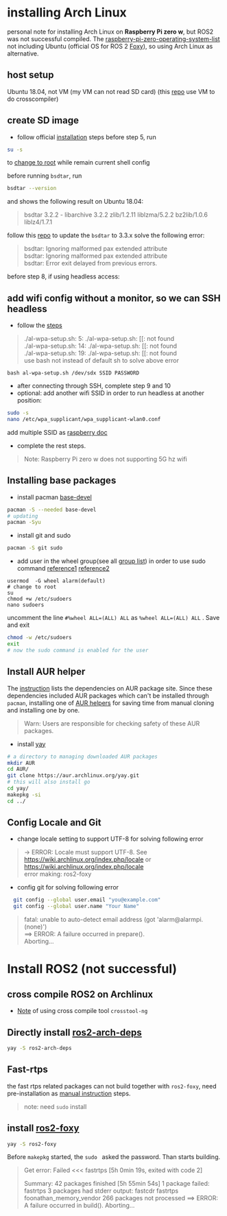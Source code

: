 # installing Arch Linux
personal note for installing Arch Linux on **Raspberry Pi zero w**, but ROS2 was not successful compiled.
The [raspberry-pi-zero-operating-system-list](https://www.kodifiretvstick.com/raspberry-pi-zero-operating-system-list/)  not including Ubuntu (official OS for ROS 2 [Foxy](https://docs.ros.org/en/foxy/Installation/Ubuntu-Development-Setup.html)), so using Arch Linux as alternative.
## host setup
Ubuntu 18.04, not VM (my VM can not read SD card) 
(this [repo](https://github.com/austinstig/ros2-raspberry-pi-zero-w) use VM to do crosscompiler) 
## create SD image
* follow official [installation](https://archlinuxarm.org/platforms/armv6/raspberry-pi) steps
before step 5, run
```sh
su -s
```
to [change to root](https://askubuntu.com/questions/617850/changing-from-user-to-superuser) while remain current shell config

before running `bsdtar`, run
```sh
bsdtar --version
```
and shows the following result on Ubuntu 18.04:
>bsdtar 3.2.2 - libarchive 3.2.2 zlib/1.2.11 liblzma/5.2.2 bz2lib/1.0.6 liblz4/1.7.1

follow this [repo](https://github.com/helotism/helotism/issues/8) to update the `bsdtar` to 3.3.x solve the following error:
>bsdtar: Ignoring malformed pax extended attribute </br>
>bsdtar: Ignoring malformed pax extended attribute </br>
>bsdtar: Error exit delayed from previous errors. </br>

before step 8, if using headless access:
## add wifi config without a monitor, so we can SSH headless
* follow the [steps](https://ladvien.com/installing-arch-linux-raspberry-pi-zero-w/)
> ./al-wpa-setup.sh: 5: ./al-wpa-setup.sh: [[: not found </br>
> ./al-wpa-setup.sh: 14: ./al-wpa-setup.sh: [[: not found </br>
> ./al-wpa-setup.sh: 19: ./al-wpa-setup.sh: [[: not found </br>
use bash not instead of default sh to solve above error
```
bash al-wpa-setup.sh /dev/sdx SSID PASSWORD
```
* after connecting through SSH, complete step 9 and 10
* optional: add another wifi SSID in order to run headless at another position:
```sh
sudo -s
nano /etc/wpa_supplicant/wpa_supplicant-wlan0.conf
```
add multiple SSID as [raspberry doc](https://www.raspberrypi.org/documentation/configuration/wireless/wireless-cli.md)
* complete the rest steps.
> Note: Raspberry Pi zero w does not supporting 5G hz wifi
## Installing base packages
* install pacman [base-devel](https://wiki.archlinux.org/title/Arch_User_Repository#Getting_started)
```sh
pacman -S --needed base-devel
# updating
pacman -Syu
```
* install git and sudo
```sh
pacman -S git sudo
```
* add user in the wheel group(see all [group list](https://wiki.archlinux.org/title/users_and_groups)) in order to use sudo command
[reference1](https://linoxide.com/add-user-to-sudoers-or-sudo-group-arch-linux/)
[reference2](https://www.gushiciku.cn/pl/g4ZU/zh-tw)
```
usermod  -G wheel alarm(default)
# change to root
su
chmod +w /etc/sudoers
nano sudoers
```
uncomment the line `#%wheel ALL=(ALL) ALL` as `%wheel ALL=(ALL) ALL` . Save and exit
```sh
chmod -w /etc/sudoers
exit 
# now the sudo command is enabled for the user
```
## Install AUR helper
The [instruction](https://wiki.archlinux.org/index.php/ROS#ROS_2) lists the dependencies on AUR package site.
Since these dependencies included AUR packages which can't be installed through `pacman`, installing one of [AUR helpers](https://wiki.archlinux.org/title/AUR_helpers) for saving time from manual cloning and installing one by one. 
> Warn: Users are responsible for checking safety of these AUR packages.
* install [yay](https://aur.archlinux.org/packages/yay/)
```sh
# a directory to managing downloaded AUR packages
mkdir AUR
cd AUR/
git clone https://aur.archlinux.org/yay.git
# this will also install go
cd yay/
makepkg -si
cd ../
```
## Config Locale and Git 
* change locale setting to support UTF-8 for solving following error
>   -> ERROR: Locale must support UTF-8. See https://wiki.archlinux.org/index.php/locale or https://wiki.archlinux.org/index.php/locale </br>
> error making: ros2-foxy
* config git for solving following error
```sh
  git config --global user.email "you@example.com"
  git config --global user.name "Your Name"
```
> fatal: unable to auto-detect email address (got 'alarm@alarmpi.(none)') </br>
> ==> ERROR: A failure occurred in prepare(). </br>
>    Aborting... 
# Install ROS2 (not successful)
## cross compile ROS2 on Archlinux
* [Note](https://github.com/austinstig/ros2-raspberry-pi-zero-w) of using cross compile tool `crosstool-ng`
## Directly install [ros2-arch-deps](https://aur.archlinux.org/packages/ros2-arch-deps/)
```sh
yay -S ros2-arch-deps
```
## Fast-rtps 
the fast rtps related packages can not build together with `ros2-foxy`, need pre-installation as [manual instruction](https://fast-rtps.docs.eprosima.com/en/v2.0.0/installation/sources/sources.html#manual-installation) steps.
> note: need `sudo` install
## install [ros2-foxy](https://aur.archlinux.org/packages/ros2-foxy/)
```sh
yay -S ros2-foxy
```
Before `makepkg` started, the `sudo ` asked the password. Than starts building.
>Get error:
>Failed   <<< fastrtps [5h 0min 19s, exited with code 2]
>                                             
>Summary: 42 packages finished [5h 55min 54s]
>  1 package failed: fastrtps
>  3 packages had stderr output: fastcdr fastrtps foonathan_memory_vendor
>  266 packages not processed
>==> ERROR: A failure occurred in build().
>    Aborting...